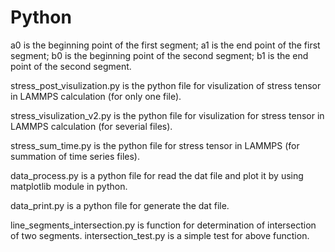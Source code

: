 # Python
a0 is the beginning point of the first segment;
a1 is the end point of the first segment;
b0 is the beginning point of the second segment;
b1 is the end point of the second segment.

stress_post_visulization.py is the python file for visulization of stress tensor in LAMMPS calculation (for only one file).

stress_visulization_v2.py is the python file for visulization for stress tensor in LAMMPS calculation (for severial files).

stress_sum_time.py is the python file for stress tensor in LAMMPS (for summation of time series files).

data_process.py is a python file for read the dat file and plot it by using matplotlib module in python.

data_print.py is a python file for generate the dat file.

line_segments_intersection.py is function for determination of intersection of two segments.
intersection_test.py is a simple test for above function.
